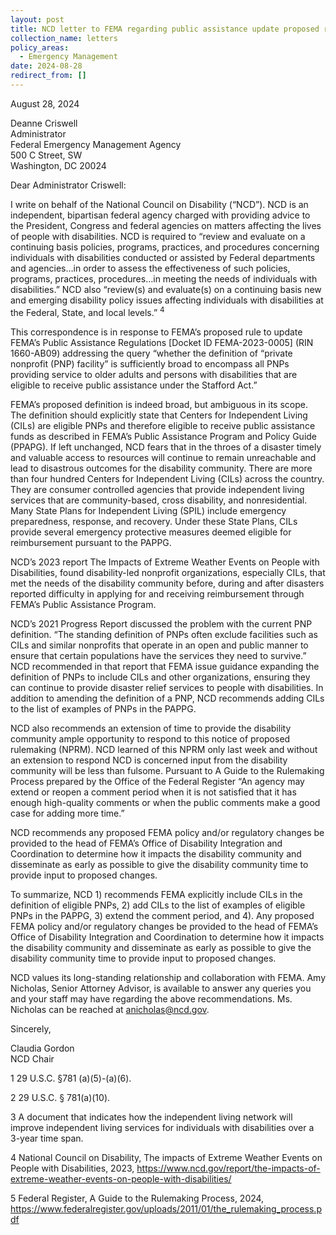 ```yaml
---
layout: post
title: NCD letter to FEMA regarding public assistance update proposed rule 829
collection_name: letters
policy_areas:
  - Emergency Management
date: 2024-08-28
redirect_from: []
---
```

August 28, 2024 

Deanne Criswell\
Administrator\
Federal Emergency Management Agency\
500 C Street, SW\
Washington, DC 20024

Dear Administrator Criswell:

I write on behalf of the National Council on Disability (“NCD”). NCD is an independent, bipartisan federal agency charged with providing advice to the President, Congress and federal agencies on matters affecting the lives of people with disabilities. NCD is required to “review and evaluate on a continuing basis policies, programs, practices, and procedures concerning individuals with disabilities conducted or assisted by Federal departments and agencies…in order to assess the effectiveness of such policies, programs, practices, procedures…in meeting the needs of individuals with disabilities.”  NCD also “review(s) and evaluate(s) on a continuing basis new and emerging disability policy issues affecting individuals with disabilities at the Federal, State, and local levels.” <sup>4</sup>   

This correspondence is in response to FEMA’s proposed rule to update FEMA’s Public Assistance Regulations \[Docket ID FEMA-2023-0005] (RIN 1660-AB09)  addressing the query “whether the definition of “private nonprofit (PNP) facility” is sufficiently broad to encompass all PNPs providing service to older adults and persons with disabilities that are eligible to receive public assistance under the Stafford Act.”

FEMA’s proposed definition is indeed broad, but ambiguous in its scope. The definition should explicitly state that Centers for Independent Living (CILs) are eligible PNPs and therefore eligible to receive public assistance funds as described in FEMA’s Public Assistance Program and Policy Guide (PPAPG). If left unchanged, NCD fears that in the throes of a disaster timely and valuable access to resources will continue to remain unreachable and lead to disastrous outcomes for the disability community. There are more than four hundred Centers for Independent Living (CILs) across the country. They are consumer controlled agencies that provide independent living services that are community-based, cross disability, and nonresidential. Many State Plans for Independent Living (SPIL)  include emergency preparedness, response, and recovery. Under these State Plans, CILs provide several emergency protective measures deemed eligible for reimbursement pursuant to the PAPPG.

NCD’s 2023 report The Impacts of Extreme Weather Events on People with Disabilities, found disability-led nonprofit organizations, especially CILs, that met the needs of the disability community before, during and after disasters reported difficulty in applying for and receiving reimbursement through FEMA’s Public Assistance Program.  

NCD’s 2021 Progress Report discussed the problem with the current PNP definition. “The standing definition of PNPs often exclude facilities such as CILs and similar nonprofits that operate in an open and public manner to ensure that certain populations have the services they need to survive.” NCD recommended in that report that FEMA  issue guidance expanding the definition of PNPs to include CILs and other organizations, ensuring they can continue to provide disaster relief services to people with disabilities. In addition to amending the definition of a PNP, NCD recommends adding CILs to the list of examples of PNPs in the PAPPG.

NCD also recommends an extension of time to provide the disability community ample opportunity to respond to this notice of proposed rulemaking (NPRM). NCD learned of this NPRM only last week and without an extension to respond NCD is concerned input from the disability community will be less than fulsome. Pursuant to A Guide to the Rulemaking Process prepared by the Office of the Federal Register “An agency may extend or reopen a comment period when it is not satisfied that it has enough high-quality comments or when the public comments make a good case for adding more time.”  

NCD recommends any proposed FEMA policy and/or regulatory changes be provided to the head of FEMA’s Office of Disability Integration and Coordination to determine how it impacts the disability community and disseminate as early as possible to give the disability community time to provide input to proposed changes. 

To summarize, NCD 1) recommends FEMA explicitly include CILs in the definition of eligible PNPs, 2) add CILs to the list of examples of eligible PNPs in the PAPPG, 3) extend the comment period, and 4). Any proposed FEMA policy and/or regulatory changes be provided to the head of FEMA’s Office of Disability Integration and Coordination to determine how it impacts the disability community and disseminate as early as possible to give the disability community time to provide input to proposed changes. 

NCD values its long-standing relationship and collaboration with FEMA. Amy Nicholas, Senior Attorney Advisor, is available to answer any queries you and your staff may have regarding the above recommendations. Ms. Nicholas can be reached at anicholas@ncd.gov.

Sincerely,

Claudia Gordon\
NCD Chair



1   29 U.S.C. §781 (a)(5)-(a)(6). 

2  29 U.S.C. § 781(a)(10).

3  A document that indicates how the independent living network will improve independent living services for individuals with disabilities over a 3-year time span.

4  National Council on Disability, The impacts of Extreme Weather Events on People with Disabilities, 2023, https://www.ncd.gov/report/the-impacts-of-extreme-weather-events-on-people-with-disabilities/

5  Federal Register, A Guide to the Rulemaking Process, 2024, https://www.federalregister.gov/uploads/2011/01/the_rulemaking_process.pdf
